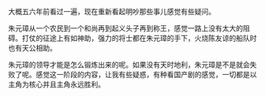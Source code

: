 大概五六年前看过一遍，现在重新看起明吵那些事儿感觉有些疑问。

朱元璋从一个农民到一个和尚再到起义头子再到称王，感觉一路上没有太大的阻碍。打仗的征途上有如神助，强力的将士都在朱元璋的手下，火烧陈友谅的船队时也有天公相助。

朱元璋的领导才能是怎么锻炼出来的呢。如果没有天时地利，朱元璋是不是就会失败了呢。感觉这一阶段的内容，让我有些疑惑，有种看国产剧的感觉，一切都是以主角为核心并且主角永远胜利。

